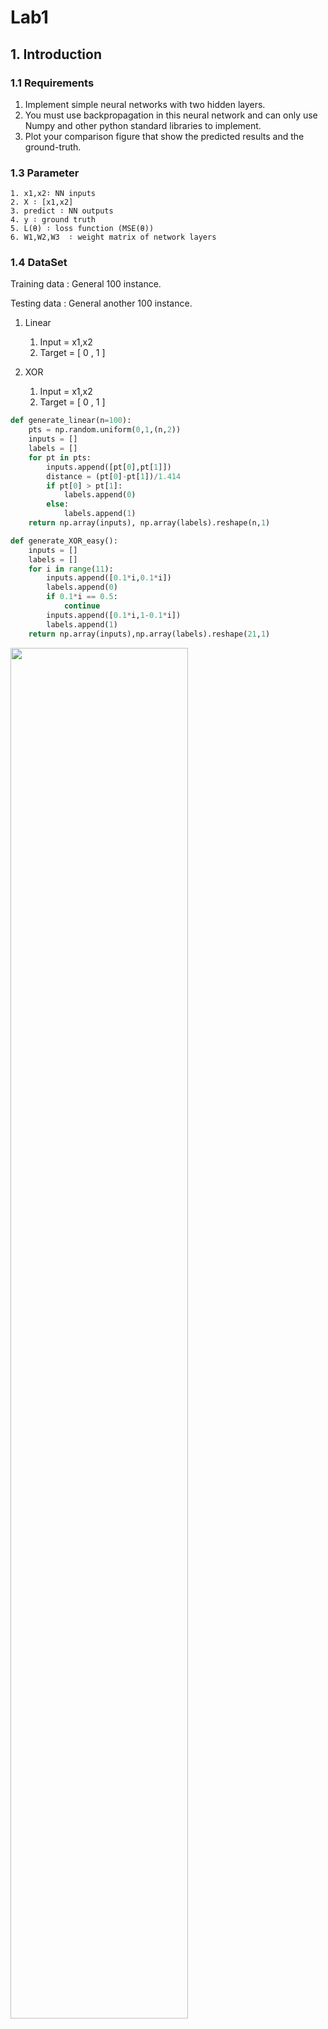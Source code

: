 # Lab1

## 1. Introduction
### 1.1 Requirements

   1. Implement simple neural networks with two hidden layers.
   2. You must use backpropagation in this neural network and can only use Numpy and other python standard libraries to implement.
   3. Plot your comparison figure that show the predicted results and the ground-truth.


### 1.3 Parameter

	1. x1,x2∶ NN inputs
	2. X ∶ [x1,x2]
	3. predict ∶ NN outputs
	4. y ∶ ground truth
	5. L(θ) ∶ loss function (MSE(θ))
	6. W1,W2,W3  ∶ weight matrix of network layers

### 1.4 DataSet

Training data : General 100 instance.

Testing data : General another 100 instance.


   1. Linear

      1. Input = x1,x2
      2. Target = [ 0 , 1 ]

   2. XOR

      1. Input = x1,x2
      2. Target = [ 0 , 1 ]
  

```python
def generate_linear(n=100):
    pts = np.random.uniform(0,1,(n,2))
    inputs = []
    labels = []
    for pt in pts:
        inputs.append([pt[0],pt[1]])
        distance = (pt[0]-pt[1])/1.414
        if pt[0] > pt[1]:
            labels.append(0)
        else:
            labels.append(1)
    return np.array(inputs), np.array(labels).reshape(n,1)

def generate_XOR_easy():
    inputs = []
    labels = []
    for i in range(11):
        inputs.append([0.1*i,0.1*i])
        labels.append(0)
        if 0.1*i == 0.5:
            continue
        inputs.append([0.1*i,1-0.1*i])
        labels.append(1)
    return np.array(inputs),np.array(labels).reshape(21,1)
```

<img src="image/3.png" width = "75%"/>

## 2. Experiment setups
### 2.1 Sigmoid functions
Using sigmoid function as activate function.

Sigmoid 的導數：

<img src="image/4.png" width = "30%"/>

Implement sigmoid and derivative of sigmoid.

```python
def sigmoid(x):
   return 1.0/(1.0 + np.exp(-x))
def d_sigmoid(x):
   return np.multiply(x,1.0-x)
```
### 2.1 Loss Funciton
Using Mean Square Error(MSE) as Loss function.

MSE的導函數如下。

<img src="image/5.png" width = "50%"/>

Implement MSE and derivative of MSE.

```python 
def loss(predict, ground_truth):
    return np.mean((ground_truth - predict)**2)

def d_loss(predict,ground_truth):
    return (-2) * (ground_truth - predict) / ground_truth.shape[0]
```
### 2.2 Neural Network 

這邊先示範隱藏層的neuron數為 [3,2] 的架構。

![image.jpg](image/1.jpg)

主要分成兩個class

   1.   NN (neural network)：包含多層layer，控制運算每層時的順序

            a.  NN.forward():從第一層開始計算至最後一層。
            b.  NN.backward():從最後一層往前計算loss對neuron的導數至第一層。
            c.  NN.update():從第一層開始計算至最後一層。

   2.   Layer：依照要求，對此層的參數做運算。(下圖)

            a. Layer.forward():將輸入和此層的weight相乘，再加上bias。
            b. Layer.backward():將輸入(前一層的gradient)和此層的activate function的微分相乘(neuron對loss的微分)，回傳到上一層此層neuron對loss的微分乘上weight的值。
            c. Layer.update():將此層neuron對loss的微分乘上原本forward()的輸入(得到weight對loss的微分)，再依照optimizer更新的方法更新weight的值了。



### 2.3 Backpropagation

導函數公式：

<img src="image/2.jpg" width = "80%"/>

## 3. Results of your testing
General version of parameter.

`hidden layer = [3,2]`

`activate function = sigmoid`

`optimizer = gradient descent`

`learning rate = 1`

`loss : mean sqare error`

### 3.1 Learning curve (loss, epoch curve) (上圖)
### 3.2 Screenshot and comparison figure (中間)
### 3.3 Show the accuracy of your prediction (下面)

![](image/general.png)

## 4 Discussion
### 4.1 Try different learning rates
這邊有別於 `general lr：1` 我用兩個差異大的lr做為比較的對象：

`compare lr = 1e50、0.1`

其他架構跟 general 相同


`hidden layer = [3,2]`

`activate function = sigmoid`

`optimizer = gradient descent`

`loss : mean sqare error`

**Linear Data**

【討論】：在 linear 的資料裡面，lr設比較大，模型需要converge的epoch比較少(10:0.1 = 1049:28321) 我有嘗試設lr=1e100模型依舊會converge但epoch的次數增加(18636)，目前找不到會讓模型無法converge的lr。(下圖)

![](image/linear_lr.png)

**Xor Data**

【討論】：在 xor 的資料裡面，lr設比較大，模型converge時會出現震盪(可能因為步伐太大)。(下圖)

![](image/xor_lr.png)


### 4.2 Try different numbers of hidden units
這邊有別於`hidden layer = [3,2]` 我用兩個差異大的neuron數做為比較的對象：

`compare hidden layer = [1,1]、[100,100]`

其他架構跟 general 相同


`general lr：1`

`activate function = sigmoid`

`optimizer = gradient descent`

`loss : mean sqare error`

**Linear Data**

【討論】：在 linear 的資料裡面，不論是[1,1]架構或是[100,100]都可以train 出好的結果。但可以明顯的看出，用 [1,1] 需要比較多的epoch訓練 (比 [100,100]多10倍，但參數量少很多)。(下圖)

![](image/linear_h.png)

**Xor Data**

【討論】：在 xor 的資料裡面，[1,1]架構無法訓練出好的結果，我認為是因為模型的複雜度不夠高！而在[100,100]的架構裡，依舊可以訓練出好的模型。(下圖)

![](image/xor_h.png)


### 4.3 Try without activation 

【討論】：沒有activate function 裡面，我們可以發現linear資料集依舊可以訓練出好的模型，而在xor資料集哩，就完全無法訓練出好的模型，因為xor是一個非線性的函數，所以如果模型不夠非線性(沒有activate function)就無法訓練出好的模型。(下圖)

![](image/none_a.png)

### 4.3 Anything you want to share (different loss function)

這邊使用 `loss : binary cross entropy` 計算loss，其他皆和 general 一樣。

`general lr：1`

`activate function = sigmoid`

`optimizer = gradient descent`

`hidden layer = [3,2]`

【討論】：因為輸出為一個neuron所以可視為單標籤二分類問題，所以這邊我嘗試用sigmoid+binary cross entropy，發現 lr需要調小(lr=0.1)，並且以更少的epoch達到高準確率。(下圖)

```
以下將lr接調整為0.1得比較：

xor epoch 數量： mse:binary_ce = 49525:996

linear epoch 數量： mse:binary_ce = 28321:316
```

![](image/general_loss.png)

## 5 Extra
### 5.1 Implement different optimizers

這邊有別於`optimizer = gradient descent` 我用其他四種optimizer 

`compare optimizer = mpmentum、adagrad、RMSProp、Adam`

其他架構跟 general 相同


`general lr：1`

`activate function = sigmoid`

`hidden layer = [3,2]`

**Linear Data**

【討論】：可以發現 momentum、adagrad和RMSProp 兩種方法以較少的epoch訓練好模型，而Adam卻花較多的epoch。(下圖)

![](image/linear_o.png)

**Xor Data**

【討論】：可以發現 Adam、adagrad和RMSProp 兩種方法以較少的epoch訓練好模型，而momentum卻花較多的epoch 明顯和linear的有所不同。(下圖)

![](image/xor_o.png)

### 5.2 Implement different activation functions

這邊有別於`activate function = sigmoid` 我用其他三種optimizer 

`compare optimizer = LeakyRuLU、ReLU、 tanh`

其他架構跟 general 相同


`general lr：1`

`optimizer = gradient descent`

`hidden layer = [3,2]`

**Linear Data**

【討論】：三種方法在linear的資料集裡面，都表現相不錯！(下圖)

![](image/linear_a.png)

**Xor Data**

【討論】：但在xor的資料集裡，明顯看出 relu 的訓練相當差(下圖)，原本認為是因為epoch設不夠，但發現在每個epoch中，Loss的值都沒有改善，後來我認為，有可能是因為relu的特性造成模型不夠非線性，所以我將hidden layer的neuron數調大一點就成功了!(下下圖)


![](image/xor_a.png)



![](image/xor_relu.png)


### Reference
https://yuerblog.cc/2021/05/07/numpy%E6%9C%BA%E5%99%A8%E5%AD%A6%E4%B9%A0-%E5%AE%9E%E7%8E%B0%E7%A5%9E%E7%BB%8F%E7%BD%91%E7%BB%9C-%E4%B8%8A%EF%BC%88%E7%90%86%E8%AE%BA%E7%AF%87%EF%BC%89/

